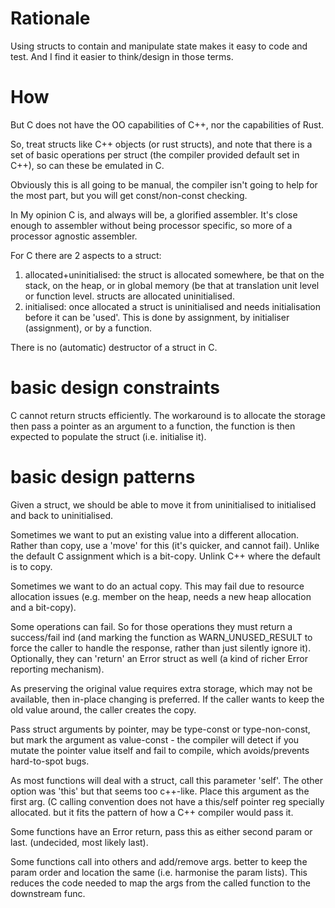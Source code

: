 # Rationale

Using structs to contain and manipulate state makes it easy to code and test.
And I find it easier to think/design in those terms.

# How
But C does not have the OO capabilities of C++, nor the capabilities of Rust.

So, treat structs like C++ objects (or rust structs), and note that there is a
set of basic operations per struct (the compiler provided default set in C++), so
can these be emulated in C.

Obviously this is all going to be manual, the compiler isn't going to help
for the most part, but you will get const/non-const checking.

In My opinion C is, and always will be, a glorified assembler.
It's close enough to assembler without being processor specific,
so more of a processor agnostic assembler.

For C there are 2 aspects to a struct:
1. allocated+uninitialised: the struct is allocated somewhere, be that on the stack,
   on the heap, or in global memory (be that at translation unit level or
   function level.
   structs are allocated uninitialised.
2. initialised: once allocated a struct is uninitialised and needs initialisation
   before it can be 'used'.
   This is done by assignment, by initialiser (assignment), or by a function.

There is no (automatic) destructor of a struct in C.


# basic design constraints

C cannot return structs efficiently.
The workaround is to allocate the storage then pass a pointer as an argument to
a function, the function is then expected to populate the struct (i.e. initialise it).

# basic design patterns

Given a struct, we should be able to move it from uninitialised to initialised
and back to uninitialised.

Sometimes we want to put an existing value into a different allocation.
Rather than copy, use a 'move' for this (it's quicker, and cannot fail).
Unlike the default C assignment which is a bit-copy.
Unlink C++ where the default is to copy.

Sometimes we want to do an actual copy.
This may fail due to resource allocation issues (e.g. member on the heap,
needs a new heap allocation and a bit-copy).

Some operations can fail.
So for those operations they must return a success/fail ind (and marking the
function as WARN_UNUSED_RESULT to force the caller to handle the response,
rather than just silently ignore it).
Optionally, they can 'return' an Error struct as well (a kind of richer
Error reporting mechanism).

As preserving the original value requires extra storage, which may not be
available, then in-place changing is preferred.
If the caller wants to keep the old value around, the caller creates the copy.

Pass struct arguments by pointer, may be type-const or type-non-const,
but mark the argument as value-const - the compiler will detect if you mutate the
pointer value itself and fail to compile, which avoids/prevents hard-to-spot bugs.

As most functions will deal with a struct, call this parameter 'self'.
The other option was 'this' but that seems too c++-like.
Place this argument as the first arg.
(C calling convention does not have a this/self pointer reg specially allocated.
but it fits the pattern of how a C++ compiler would pass it.

Some functions have an Error return, pass this as either second param or last.
(undecided, most likely last).

Some functions call into others and add/remove args.
better to keep the param order and location the same (i.e. harmonise the param lists).
This reduces the code needed to map the args from the called function to the downstream func.
